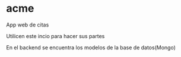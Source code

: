 # acme
App web de citas

Utilicen este incio para hacer sus partes

En el backend se encuentra los modelos de la base de datos(Mongo)
